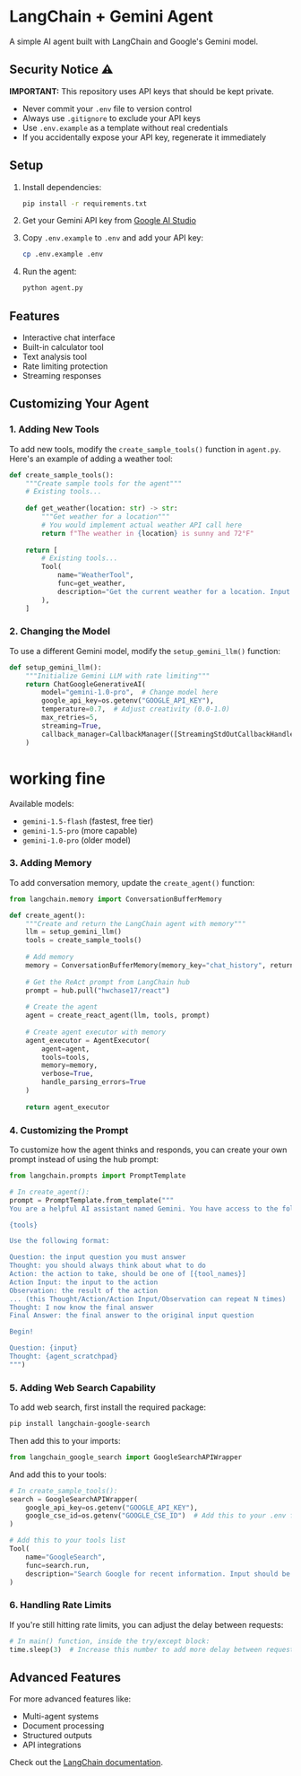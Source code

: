 # LangChain + Gemini Agent

A simple AI agent built with LangChain and Google's Gemini model.

## Security Notice ⚠️

**IMPORTANT:** This repository uses API keys that should be kept private. 

- Never commit your `.env` file to version control
- Always use `.gitignore` to exclude your API keys
- Use `.env.example` as a template without real credentials
- If you accidentally expose your API key, regenerate it immediately

## Setup

1. Install dependencies:
   ```bash
   pip install -r requirements.txt
   ```

2. Get your Gemini API key from [Google AI Studio](https://makersuite.google.com/app/apikey)

3. Copy `.env.example` to `.env` and add your API key:
   ```bash
   cp .env.example .env
   ```

4. Run the agent:
   ```bash
   python agent.py
   ```

## Features

- Interactive chat interface
- Built-in calculator tool
- Text analysis tool
- Rate limiting protection
- Streaming responses

## Customizing Your Agent

### 1. Adding New Tools

To add new tools, modify the `create_sample_tools()` function in `agent.py`. Here's an example of adding a weather tool:

```python
def create_sample_tools():
    """Create sample tools for the agent"""
    # Existing tools...
    
    def get_weather(location: str) -> str:
        """Get weather for a location"""
        # You would implement actual weather API call here
        return f"The weather in {location} is sunny and 72°F"
    
    return [
        # Existing tools...
        Tool(
            name="WeatherTool",
            func=get_weather,
            description="Get the current weather for a location. Input should be a city name."
        ),
    ]
```

### 2. Changing the Model

To use a different Gemini model, modify the `setup_gemini_llm()` function:

```python
def setup_gemini_llm():
    """Initialize Gemini LLM with rate limiting"""
    return ChatGoogleGenerativeAI(
        model="gemini-1.0-pro",  # Change model here
        google_api_key=os.getenv("GOOGLE_API_KEY"),
        temperature=0.7,  # Adjust creativity (0.0-1.0)
        max_retries=5,
        streaming=True,
        callback_manager=CallbackManager([StreamingStdOutCallbackHandler()])
    )
```
# working fine

Available models:
- `gemini-1.5-flash` (fastest, free tier)
- `gemini-1.5-pro` (more capable)
- `gemini-1.0-pro` (older model)

### 3. Adding Memory

To add conversation memory, update the `create_agent()` function:

```python
from langchain.memory import ConversationBufferMemory

def create_agent():
    """Create and return the LangChain agent with memory"""
    llm = setup_gemini_llm()
    tools = create_sample_tools()
    
    # Add memory
    memory = ConversationBufferMemory(memory_key="chat_history", return_messages=True)
    
    # Get the ReAct prompt from LangChain hub
    prompt = hub.pull("hwchase17/react")
    
    # Create the agent
    agent = create_react_agent(llm, tools, prompt)
    
    # Create agent executor with memory
    agent_executor = AgentExecutor(
        agent=agent,
        tools=tools,
        memory=memory,
        verbose=True,
        handle_parsing_errors=True
    )
    
    return agent_executor
```

### 4. Customizing the Prompt

To customize how the agent thinks and responds, you can create your own prompt instead of using the hub prompt:

```python
from langchain.prompts import PromptTemplate

# In create_agent():
prompt = PromptTemplate.from_template("""
You are a helpful AI assistant named Gemini. You have access to the following tools:

{tools}

Use the following format:

Question: the input question you must answer
Thought: you should always think about what to do
Action: the action to take, should be one of [{tool_names}]
Action Input: the input to the action
Observation: the result of the action
... (this Thought/Action/Action Input/Observation can repeat N times)
Thought: I now know the final answer
Final Answer: the final answer to the original input question

Begin!

Question: {input}
Thought: {agent_scratchpad}
""")
```

### 5. Adding Web Search Capability

To add web search, first install the required package:

```bash
pip install langchain-google-search
```

Then add this to your imports:

```python
from langchain_google_search import GoogleSearchAPIWrapper
```

And add this to your tools:

```python
# In create_sample_tools():
search = GoogleSearchAPIWrapper(
    google_api_key=os.getenv("GOOGLE_API_KEY"),
    google_cse_id=os.getenv("GOOGLE_CSE_ID")  # Add this to your .env file
)

# Add this to your tools list
Tool(
    name="GoogleSearch",
    func=search.run,
    description="Search Google for recent information. Input should be a search query."
)
```

### 6. Handling Rate Limits

If you're still hitting rate limits, you can adjust the delay between requests:

```python
# In main() function, inside the try/except block:
time.sleep(3)  # Increase this number to add more delay between requests
```

## Advanced Features

For more advanced features like:
- Multi-agent systems
- Document processing
- Structured outputs
- API integrations

Check out the [LangChain documentation](https://python.langchain.com/docs/get_started/introduction).